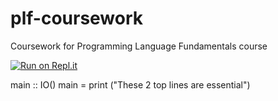 # plf-coursework
Coursework for Programming Language Fundamentals course

[![Run on Repl.it](https://repl.it/badge/github/olsonadr/plf-coursework)](https://repl.it/github/olsonadr/plf-coursework)


main :: IO()
main = print ("These 2 top lines are essential")